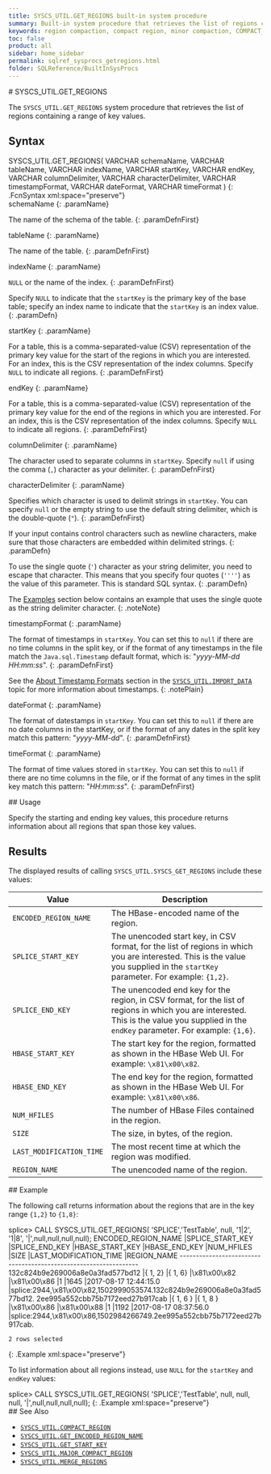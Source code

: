 ```yaml
---
title: SYSCS_UTIL.GET_REGIONS built-in system procedure
summary: Built-in system procedure that retrieves the list of regions containing a range of key values.
keywords: region compaction, compact region, minor compaction, COMPACT_REGION
toc: false
product: all
sidebar: home_sidebar
permalink: sqlref_sysprocs_getregions.html
folder: SQLReference/BuiltInSysProcs
---
```

<section>
<div class="TopicContent" data-swiftype-index="true" markdown="1">
# SYSCS_UTIL.GET_REGIONS

The `SYSCS_UTIL.GET_REGIONS` system procedure that retrieves the list of
regions containing a range of key values.

## Syntax

<div class="fcnWrapperWide" markdown="1">
    SYSCS_UTIL.GET_REGIONS( VARCHAR schemaName,
                            VARCHAR tableName,
                            VARCHAR indexName,
                            VARCHAR startKey,
                            VARCHAR endKey,
                            VARCHAR columnDelimiter,
                            VARCHAR characterDelimiter,
                            VARCHAR timestampFormat,
                            VARCHAR dateFormat,
                            VARCHAR timeFormat )
{: .FcnSyntax xml:space="preserve"}

</div>
<div class="paramList" markdown="1">
schemaName
{: .paramName}

The name of the schema of the table.
{: .paramDefnFirst}

tableName
{: .paramName}

The name of the table.
{: .paramDefnFirst}

indexName
{: .paramName}

`NULL` or the name of the index.
{: .paramDefnFirst}

Specify `NULL` to indicate that the `startKey` is the primary key of the
base table; specify an index name to indicate that the `startKey` is an
index value.
{: .paramDefn}

startKey
{: .paramName}

For a table, this is a comma-separated-value (CSV) representation of the
primary key value for the start of the regions in which you are
interested. For an index, this is the CSV representation of the index
columns. Specify `NULL` to indicate all regions.
{: .paramDefnFirst}

endKey
{: .paramName}

For a table, this is a comma-separated-value (CSV) representation of the
primary key value for the end of the regions in which you are
interested. For an index, this is the CSV representation of the index
columns.  Specify `NULL` to indicate all regions.
{: .paramDefnFirst}

columnDelimiter
{: .paramName}

The character used to separate columns in `startKey`. Specify `null` if
using the comma (`,`) character as your delimiter.
{: .paramDefnFirst}

characterDelimiter
{: .paramName}

Specifies which character is used to delimit strings in `startKey`. You
can specify `null` or the empty string to use the default string
delimiter, which is the double-quote (`"`).
{: .paramDefnFirst}

If your input contains control characters such as newline characters,
make sure that those characters are embedded within delimited strings.
{: .paramDefn}

To use the single quote (`'`) character as your string delimiter, you
need to escape that character. This means that you specify four quotes
(`''''`) as the value of this parameter. This is standard SQL syntax.
{: .paramDefn}

The [Examples](#Examples) section below contains an example that uses
the single quote as the string delimiter character.
{: .noteNote}

timestampFormat
{: .paramName}

The format of timestamps in `startKey`. You can set this to `null` if
there are no time columns in the split key, or if the format of any
timestamps in the file match the `Java.sql.Timestamp` default format,
which is: "*yyyy-MM-dd HH:mm:ss*".
{: .paramDefnFirst}

See the [About Timestamp Formats](#TimestampFormats) section in the
[`SYSCS_UTIL.IMPORT_DATA`](sqlref_sysprocs_importdata.html) topic for
more information about timestamps.
{: .notePlain}

dateFormat
{: .paramName}

The format of datestamps in `startKey`. You can set this to `null` if
there are no date columns in the startKey, or if the format of any dates
in the split key match this pattern: "*yyyy-MM-dd*".
{: .paramDefnFirst}

timeFormat
{: .paramName}

The format of time values stored in `startKey`. You can set this to
`null` if there are no time columns in the file, or if the format of any
times in the split key match this pattern: "*HH:mm:ss*".
{: .paramDefnFirst}

</div>
## Usage

Specify the starting and ending key values, this procedure returns
information about all regions that span those key values.

## Results

The displayed results of calling `SYSCS_UTIL.SYSCS_GET_REGIONS` include
these values:

<table summary=" summary=&quot;Columns in Get_Regions results display&quot;">
                <col />
                <col />
                <thead>
                    <tr>
                        <th>Value</th>
                        <th>Description</th>
                    </tr>
                </thead>
                <tbody>
                    <tr>
                        <td><code>ENCODED_REGION_NAME</code></td>
                        <td>The HBase-encoded name of the region.</td>
                    </tr>
                    <tr>
                        <td><code>SPLICE_START_KEY</code></td>
                        <td>The unencoded start key, in CSV format, for the list of regions in which you are interested. This is the value you supplied in the <code>startKey</code> parameter. For example: <code>{1,2}</code>.</td>
                    </tr>
                    <tr>
                        <td><code>SPLICE_END_KEY</code></td>
                        <td>The unencoded end key for the region, in CSV format, for the list of regions in which you are interested.  This is the value you supplied in the <code>endKey</code> parameter. For example: <code>{1,6}</code>.</td>
                    </tr>
                    <tr>
                        <td><code>HBASE_START_KEY</code></td>
                        <td>The start key for the region, formatted as shown in the HBase Web UI. For example: <code>\x81\x00\x82</code>.</td>
                    </tr>
                    <tr>
                        <td><code>HBASE_END_KEY</code></td>
                        <td>The end key for the region, formatted as shown in the HBase Web UI. For example: <code>\x81\x00\x86</code>.</td>
                    </tr>
                    <tr>
                        <td><code>NUM_HFILES</code></td>
                        <td>The number of HBase Files contained in the region.</td>
                    </tr>
                    <tr>
                        <td><code>SIZE</code></td>
                        <td>The size, in bytes, of the region.</td>
                    </tr>
                    <tr>
                        <td><code>LAST_MODIFICATION_TIME</code></td>
                        <td>The most recent time at which the region was modified.</td>
                    </tr>
                    <tr>
                        <td><code>REGION_NAME</code></td>
                        <td>The unencoded name of the region.</td>
                    </tr>
                </tbody>
            </table>
## Example

The following call returns information about the regions that are in the
key range `{1,2}` to `{1,8}`:

<div class="preWrapperWide" markdown="1">
    splice> CALL SYSCS_UTIL.GET_REGIONS( 'SPLICE','TestTable', null,
                             '1|2', '1|8', '|',null,null,null,null);
    ENCODED_REGION_NAME              |SPLICE_START_KEY |SPLICE_END_KEY |HBASE_START_KEY |HBASE_END_KEY |NUM_HFILES |SIZE  |LAST_MODIFICATION_TIME |REGION_NAME
    -----------------------------------------------------------------
    132c824b9e269006a8e0a3fad577bd12 |{ 1, 2}          |{ 1, 6}        |\x81\x00\x82    |\x81\x00\x86  |1          |1645  |2017-08-17 12:44:15.0  |splice:2944,\x81\x00\x82,1502999053574.132c824b9e269006a8e0a3fad577bd12.
    2ee995a552cbb75b7172eed27b917cab |{ 1, 6 }         |{ 1, 8 }       |\x81\x00\x86    |\x81\x00\x88  |1          |1192  |2017-08-17 08:37:56.0  |splice:2944,\x81\x00\x86,1502984266749.2ee995a552cbb75b7172eed27b917cab.

    2 rows selected
{: .Example xml:space="preserve"}

</div>

To list information about all regions instead, use `NULL` for the `startKey` and `endKey` values:

<div class="preWrapperWide" markdown="1">
    splice> CALL SYSCS_UTIL.GET_REGIONS( 'SPLICE','TestTable', null,
                             null, null, '|',null,null,null,null);
{: .Example xml:space="preserve"}

</div>
## See Also

* [`SYSCS_UTIL.COMPACT_REGION`](sqlref_sysprocs_compactregion.html)
* [`SYSCS_UTIL.GET_ENCODED_REGION_NAME`](sqlref_sysprocs_getencodedregion.html)
* [`SYSCS_UTIL.GET_START_KEY`](sqlref_sysprocs_getstartkey.html)
* [`SYSCS_UTIL.MAJOR_COMPACT_REGION`](sqlref_sysprocs_majorcompactregion.html)
* [`SYSCS_UTIL.MERGE_REGIONS`](sqlref_sysprocs_mergeregions.html)

</div>
</section>
